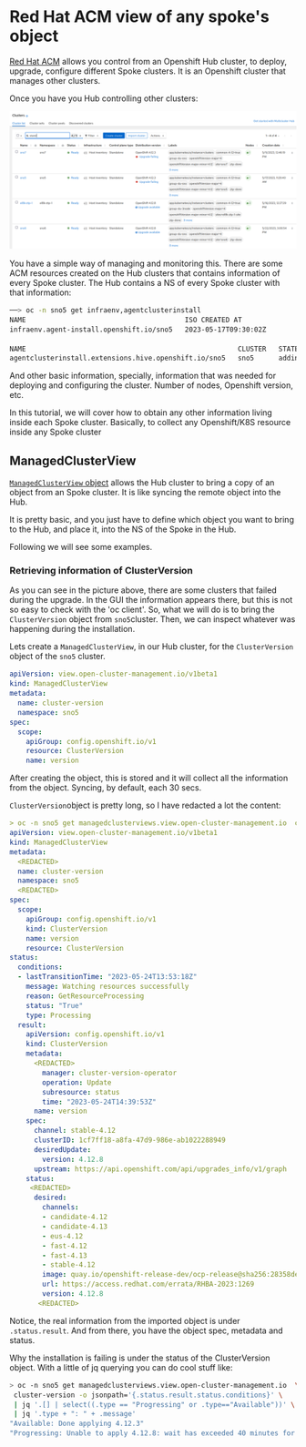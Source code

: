 # Red Hat ACM view of any spoke's object

[Red Hat ACM](https://www.redhat.com/en/technologies/management/advanced-cluster-management) allows you control from an Openshift Hub cluster, to deploy, upgrade, configure different Spoke clusters. It is an Openshift cluster that manages other clusters.

Once you have you Hub controlling other clusters:

![](assets/2023-05-24-16-30-02-image.png)

You have a simple way of managing and monitoring this. There are some ACM resources created on the Hub clusters that contains information of every Spoke cluster. The Hub contains a NS of every Spoke cluster with that information:

```bash
──> oc -n sno5 get infraenv,agentclusterinstall
NAME                                       ISO CREATED AT
infraenv.agent-install.openshift.io/sno5   2023-05-17T09:30:02Z

NAME                                                    CLUSTER   STATE
agentclusterinstall.extensions.hive.openshift.io/sno5   sno5      adding-hosts

```

And other basic information, specially, information that was needed for deploying and configuring the cluster. Number of nodes, Openshift version, etc.

In this tutorial, we will cover how to obtain any other information living inside each Spoke cluster. Basically, to collect any Openshift/K8S resource inside any Spoke cluster

## ManagedClusterView

[`ManagedClusterView` object](https://github.com/stolostron/multicloud-operators-foundation/blob/629b9e066e342d7c0ce8141aa2f1f3ca5128c771/docs/view/managedClusterView.md) allows the Hub cluster to bring a copy of an object from an Spoke cluster. It is like syncing the remote object into the Hub.

It is pretty basic, and you just have to define which object you want to bring to the Hub, and place it, into the NS of the Spoke in the Hub. 

Following we will see some examples.



### Retrieving information of ClusterVersion

As you can see in the picture above, there are some clusters that failed during the upgrade. In the GUI the information appears there, but this is not so easy to check with the 'oc client'.
So, what we will do is to bring the `ClusterVersion` object from `sno5`cluster. Then, we can inspect whatever was happening during the installation.

Lets create a `ManagedClusterView`, in our Hub cluster, for the `ClusterVersion` object of the `sno5` cluster. 

```yaml
apiVersion: view.open-cluster-management.io/v1beta1
kind: ManagedClusterView
metadata:
  name: cluster-version
  namespace: sno5
spec:
  scope:
    apiGroup: config.openshift.io/v1
    resource: ClusterVersion
    name: version
```

After creating the object, this is stored and it will collect all the information from the object. Syncing, by default, each 30 secs.

`ClusterVersion`object is pretty long, so I have redacted a lot the content:

```yaml
> oc -n sno5 get managedclusterviews.view.open-cluster-management.io  cluster-version -o yaml
apiVersion: view.open-cluster-management.io/v1beta1
kind: ManagedClusterView
metadata:
  <REDACTED>
  name: cluster-version
  namespace: sno5
  <REDACTED>
spec:
  scope:
    apiGroup: config.openshift.io/v1
    kind: ClusterVersion
    name: version
    resource: ClusterVersion
status:
  conditions:
  - lastTransitionTime: "2023-05-24T13:53:18Z"
    message: Watching resources successfully
    reason: GetResourceProcessing
    status: "True"
    type: Processing
  result:
    apiVersion: config.openshift.io/v1
    kind: ClusterVersion
    metadata:
      <REDACTED>
        manager: cluster-version-operator
        operation: Update
        subresource: status
        time: "2023-05-24T14:39:53Z"
      name: version
    spec:
      channel: stable-4.12
      clusterID: 1cf7ff18-a8fa-47d9-986e-ab1022288949
      desiredUpdate:
        version: 4.12.8
      upstream: https://api.openshift.com/api/upgrades_info/v1/graph
    status:
     <REDACTED>
      desired:
        channels:
        - candidate-4.12
        - candidate-4.13
        - eus-4.12
        - fast-4.12
        - fast-4.13
        - stable-4.12
        image: quay.io/openshift-release-dev/ocp-release@sha256:28358de024c01a449b28f27fb4c122f15eb292a2becdf7c651511785c867884a
        url: https://access.redhat.com/errata/RHBA-2023:1269
        version: 4.12.8
       <REDACTED>

```

Notice, the real information from the imported object is under `.status.result`. And from there, you have the object spec, metadata and status.

Why the installation is failing is under the status of the ClusterVersion object. With a little of jq querying you can do cool stuff like:

```bash
> oc -n sno5 get managedclusterviews.view.open-cluster-management.io  \
 cluster-version -o jsonpath='{.status.result.status.conditions}' \
 | jq '.[] | select((.type == "Progressing" or .type=="Available"))' \
 | jq '.type + ": " + .message'
"Available: Done applying 4.12.3"
"Progressing: Unable to apply 4.12.8: wait has exceeded 40 minutes for these operators: machine-config"

```


